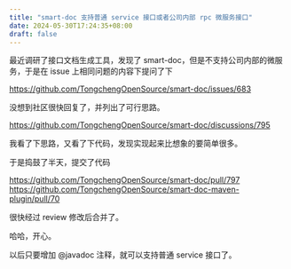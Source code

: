```yaml
---
title: "smart-doc 支持普通 service 接口或者公司内部 rpc 微服务接口"
date: 2024-05-30T17:24:35+08:00
draft: false
---
```


最近调研了接口文档生成工具，发现了 smart-doc，但是不支持公司内部的微服务，于是在 issue 上相同问题的内容下提问了下

https://github.com/TongchengOpenSource/smart-doc/issues/683

没想到社区很快回复了，并列出了可行思路。

https://github.com/TongchengOpenSource/smart-doc/discussions/795

我看了下思路，又看了下代码，发现实现起来比想象的要简单很多。

于是捣鼓了半天，提交了代码

https://github.com/TongchengOpenSource/smart-doc/pull/797
https://github.com/TongchengOpenSource/smart-doc-maven-plugin/pull/70

很快经过 review 修改后合并了。

哈哈，开心。

以后只要增加 @javadoc 注释，就可以支持普通 service 接口了。